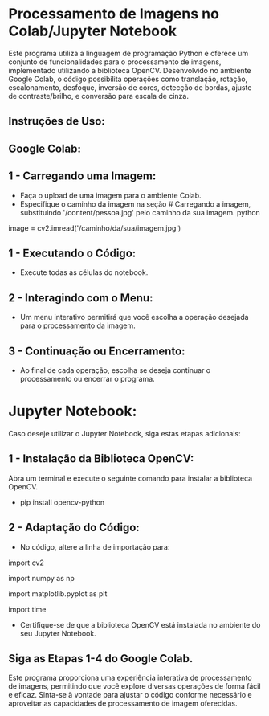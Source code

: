 # Processamento de Imagens no Colab/Jupyter Notebook

Este programa utiliza a linguagem de programação Python e oferece um conjunto de funcionalidades para o processamento de imagens, implementado utilizando a biblioteca OpenCV. Desenvolvido no ambiente Google Colab, o código possibilita operações como translação, rotação, escalonamento, desfoque, inversão de cores, detecção de bordas, ajuste de contraste/brilho, e conversão para escala de cinza.



## Instruções de Uso:

## Google Colab:

## 1 - Carregando uma Imagem:
- Faça o upload de uma imagem para o ambiente Colab.
- Especifique o caminho da imagem na seção # Carregando a imagem, substituindo '/content/pessoa.jpg' pelo caminho da sua imagem.
  python
  
image = cv2.imread('/caminho/da/sua/imagem.jpg')

## 1 - Executando o Código:

- Execute todas as células do notebook.

## 2 - Interagindo com o Menu:

 - Um menu interativo permitirá que você escolha a operação desejada para o processamento da imagem.

## 3 - Continuação ou Encerramento:

 - Ao final de cada operação, escolha se deseja continuar o processamento ou encerrar o programa.

   
# Jupyter Notebook:

Caso deseje utilizar o Jupyter Notebook, siga estas etapas adicionais:

## 1 - Instalação da Biblioteca OpenCV:
Abra um terminal e execute o seguinte comando para instalar a biblioteca OpenCV.

 - pip install opencv-python
   
## 2 - Adaptação do Código:
 - No código, altere a linha de importação para:

import cv2

import numpy as np

import matplotlib.pyplot as plt

import time

- Certifique-se de que a biblioteca OpenCV está instalada no ambiente do seu Jupyter Notebook.

## Siga as Etapas 1-4 do Google Colab.
Este programa proporciona uma experiência interativa de processamento de imagens, permitindo que você explore diversas operações de forma fácil e eficaz. Sinta-se à vontade para ajustar o código conforme necessário e aproveitar as capacidades de processamento de imagem oferecidas.






